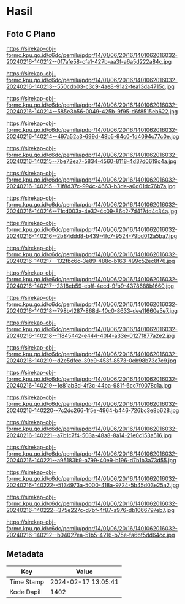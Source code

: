 # Hasil

## Foto C Plano

https://sirekap-obj-formc.kpu.go.id/c6dc/pemilu/pdpr/14/01/06/20/16/1401062016032-20240216-140212--0f7afe58-cfa1-427b-aa3f-a6a5d222a84c.jpg

https://sirekap-obj-formc.kpu.go.id/c6dc/pemilu/pdpr/14/01/06/20/16/1401062016032-20240216-140213--550cdb03-c3c9-4ae8-91a2-fea13da4715c.jpg

https://sirekap-obj-formc.kpu.go.id/c6dc/pemilu/pdpr/14/01/06/20/16/1401062016032-20240216-140214--585e3b56-0049-425b-9f95-d6f8515eb622.jpg

https://sirekap-obj-formc.kpu.go.id/c6dc/pemilu/pdpr/14/01/06/20/16/1401062016032-20240216-140214--497a52a3-699d-48b5-94c0-1d4094c77c0e.jpg

https://sirekap-obj-formc.kpu.go.id/c6dc/pemilu/pdpr/14/01/06/20/16/1401062016032-20240216-140215--7be72ea7-5834-4560-8118-4d37d0619c4a.jpg

https://sirekap-obj-formc.kpu.go.id/c6dc/pemilu/pdpr/14/01/06/20/16/1401062016032-20240216-140215--71f8d37c-994c-4663-b3de-a0d01dc76b7a.jpg

https://sirekap-obj-formc.kpu.go.id/c6dc/pemilu/pdpr/14/01/06/20/16/1401062016032-20240216-140216--71cd003a-4e32-4c09-86c2-7d417dd4c34a.jpg

https://sirekap-obj-formc.kpu.go.id/c6dc/pemilu/pdpr/14/01/06/20/16/1401062016032-20240216-140216--2b84ddd8-b439-4fc7-9524-79bd012a5ba7.jpg

https://sirekap-obj-formc.kpu.go.id/c6dc/pemilu/pdpr/14/01/06/20/16/1401062016032-20240216-140217--132fbc6c-3e89-488c-b163-499c52ec8f76.jpg

https://sirekap-obj-formc.kpu.go.id/c6dc/pemilu/pdpr/14/01/06/20/16/1401062016032-20240216-140217--2318eb59-ebff-4ecd-9fb9-4378688b1660.jpg

https://sirekap-obj-formc.kpu.go.id/c6dc/pemilu/pdpr/14/01/06/20/16/1401062016032-20240216-140218--798b4287-868d-40c0-8633-dee11660e5e7.jpg

https://sirekap-obj-formc.kpu.go.id/c6dc/pemilu/pdpr/14/01/06/20/16/1401062016032-20240216-140218--f1845442-e444-40f4-a33e-0127f877a2e2.jpg

https://sirekap-obj-formc.kpu.go.id/c6dc/pemilu/pdpr/14/01/06/20/16/1401062016032-20240216-140219--d2e5dfee-39e9-453f-8573-0eb98b73c7c9.jpg

https://sirekap-obj-formc.kpu.go.id/c6dc/pemilu/pdpr/14/01/06/20/16/1401062016032-20240216-140219--1e81ab3d-4f3c-44ba-981f-6cc7f0078c1a.jpg

https://sirekap-obj-formc.kpu.go.id/c6dc/pemilu/pdpr/14/01/06/20/16/1401062016032-20240216-140220--7c2dc266-1f5e-4964-b446-726bc3e8b628.jpg

https://sirekap-obj-formc.kpu.go.id/c6dc/pemilu/pdpr/14/01/06/20/16/1401062016032-20240216-140221--a7b1c7f4-503a-48a8-8a14-21e0c153a516.jpg

https://sirekap-obj-formc.kpu.go.id/c6dc/pemilu/pdpr/14/01/06/20/16/1401062016032-20240216-140221--a95183b9-a799-40e9-b196-d7b1b3a73d55.jpg

https://sirekap-obj-formc.kpu.go.id/c6dc/pemilu/pdpr/14/01/06/20/16/1401062016032-20240216-140222--5134973a-5000-418a-9724-5b45d03e25a2.jpg

https://sirekap-obj-formc.kpu.go.id/c6dc/pemilu/pdpr/14/01/06/20/16/1401062016032-20240216-140222--375e227c-d7bf-4f87-a976-db1066797eb7.jpg

https://sirekap-obj-formc.kpu.go.id/c6dc/pemilu/pdpr/14/01/06/20/16/1401062016032-20240216-140212--b04027ea-51b5-4216-b75e-fa6bf5dd64cc.jpg


## Metadata

| Key        | Value               |
| ---------- | ------------------- |
| Time Stamp | 2024-02-17 13:05:41 |
| Kode Dapil | 1402                |



